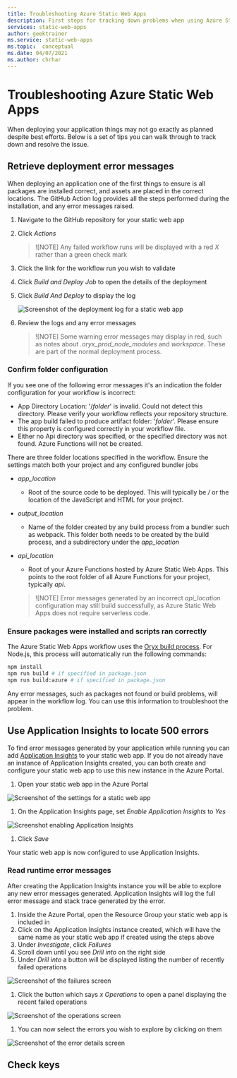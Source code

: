 ```yaml
---
title: Troubleshooting Azure Static Web Apps
description: First steps for tracking down problems when using Azure Static Web Apps.
services: static-web-apps
author: geektrainer
ms.service: static-web-apps
ms.topic:  conceptual
ms.date: 04/07/2021
ms.author: chrhar
---
```


# Troubleshooting Azure Static Web Apps

When deploying your application things may not go exactly as planned despite best efforts. Below is a set of tips you can walk through to track down and resolve the issue.

## Retrieve deployment error messages

When deploying an application one of the first things to ensure is all packages are installed correct, and assets are placed in the correct locations. The GitHub Action log provides all the steps performed during the installation, and any error messages raised.

1. Navigate to the GitHub repository for your static web app
1. Click *Actions*

    > ![NOTE]
    > Any failed workflow runs will be displayed with a red *X* rather than a green check mark

1. Click the link for the workflow run you wish to validate
1. Click *Build and Deploy Job* to open the details of the deployment
1. Click *Build And Deploy* to display the log

    ![Screenshot of the deployment log for a static web app](./troubleshooting/build-deploy-log.png)

1. Review the logs and any error messages

    > ![NOTE]
    > Some warning error messages may display in red, such as notes about *.oryx_prod_node_modules* and *workspace*. These are part of the normal deployment process.

### Confirm folder configuration

If you see one of the following error messages it's an indication the folder configuration for your workflow is incorrect:

- App Directory Location: '/*folder*' is invalid. Could not detect this directory. Please verify your workflow reflects your repository structure.
- The app build failed to produce artifact folder: '*folder*'. Please ensure this property is configured correctly in your workflow file.
- Either no Api directory was specified, or the specified directory was not found. Azure Functions will not be created.

There are three folder locations specified in the workflow. Ensure the settings match both your project and any configured bundler jobs

- *app_location*
  - Root of the source code to be deployed. This will typically be */* or the location of the JavaScript and HTML for your project.
- *output_location*
  - Name of the folder created by any build process from a bundler such as webpack. This folder both needs to be created by the build process, and a subdirectory under the *app_location*
- *api_location*
  - Root of your Azure Functions hosted by Azure Static Web Apps. This points to the root folder of all Azure Functions for your project, typically *api*.
  
  > ![NOTE]
  > Error messages generated by an incorrect *api_location* configuration may still build successfully, as Azure Static Web Apps does not require serverless code.

### Ensure packages were installed and scripts ran correctly

The Azure Static Web Apps workflow uses the [Oryx build process](https://github.com/microsoft/Oryx/blob/master/doc/runtimes/nodejs.md#build). For Node.js, this process will automatically run the following commands:

```bash
npm install
npm run build # if specified in package.json
npm run build:azure # if specified in package.json
```

Any error messages, such as packages not found or build problems, will appear in the workflow log. You can use this information to troubleshoot the problem.

## Use Application Insights to locate 500 errors

To find error messages generated by your application while running you can add [Application Insights](https://docs.microsoft.com/azure/azure-monitor/app/app-insights-overview) to your static web app. If you do not already have an instance of Application Insights created, you can both create and configure your static web app to use this new instance in the Azure Portal.

1. Open your static web app in the Azure Portal

  ![Screenshot of the settings for a static web app](./media/troubleshooting/static-web-app-options.png)

1. On the Application Insights page, set *Enable Application Insights* to *Yes*

  ![Screenshot enabling Application Insights](./media/troubleshooting/static-web-app-enable-app-insights.png)

1. Click *Save*

Your static web app is now configured to use Application Insights.

### Read runtime error messages

After creating the Application Insights instance you will be able to explore any new error messages generated. Application Insights will log the full error message and stack trace generated by the error.

1. Inside the Azure Portal, open the Resource Group your static web app is included in
1. Click on the Application Insights instance created, which will have the same name as your static web app if created using the steps above
1. Under *Investigate*, click *Failures*
1. Scroll down until you see *Drill into* on the right side
1. Under *Drill into* a button will be displayed listing the number of recently failed operations

  ![Screenshot of the failures screen](./media/troubleshooting/app-insights-errors.png)

1. Click the button which says *x Operations* to open a panel displaying the recent failed operations

  ![Screenshot of the operations screen](./media/troubleshooting/app-insights-operations.png)

1. You can now select the errors you wish to explore by clicking on them

  ![Screenshot of the error details screen](./media/troubleshooting/app-insights-details.png)

## Check keys
